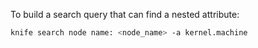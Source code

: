 To build a search query that can find a nested attribute:

```bash
knife search node name: <node_name> -a kernel.machine
```

